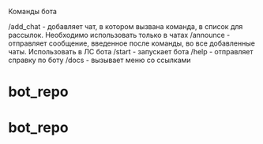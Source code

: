 Команды бота

/add_chat - добавляет чат, в котором вызвана команда, в список для рассылок. Необходимо использовать только в чатах
/announce - отправляет сообщение, введенное после команды, во все добавленные чаты. Использовать в ЛС бота
/start - запускает бота
/help - отправляет справку по боту
/docs - вызывает меню со ссылками
# bot_repo
# bot_repo
